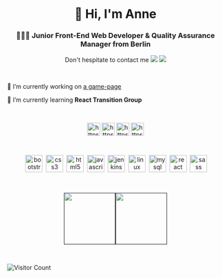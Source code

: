 
<h1 align="center"> 👋 Hi, I'm Anne </h1>

<h3 align="center"> 👩🏾‍💻  Junior Front-End Web Developer & Quality Assurance Manager from Berlin </h3>

<p align="center">	
<span> Don't hespitate to contact me    </span>       
<a target="_blank" href="https://www.linkedin.com/in/anne-quinkenstein"><img src="https://img.shields.io/badge/-LinkedIn-0077B5?style=for-the-badge&logo=Linkedin&logoColor=white"></img></a>
<a target="_blank" href="mailto:a.quinkenstein@gmail.com"><img src="https://img.shields.io/badge/-Gmail-D14836?style=for-the-badge&logo=Gmail&logoColor=white"></img></a>
</p>

<br/>

 🔭 I’m currently working on [a game-page](https://game-night-aquin.netlify.app/)

 🌱 I’m currently learning **React Transition Group**

<br/>


<p align="center"> 
   <a href="https://codepen.io/aquin" target="blank"><img align="center" src="https://cdn.jsdelivr.net/npm/simple-icons@3.0.1/icons/codepen.svg" alt="https://codepen.io/aquin" height="30" width="30" /></a>
<a href="https://dev.to/annequinkenstein" target="blank"><img align="center" src="https://cdn.jsdelivr.net/npm/simple-icons@3.0.1/icons/dev-dot-to.svg" alt="https://dev.to/annequinkenstein" height="30" width="30" /></a>
<a href="https://stackoverflow.com/users/14049666/aquin" target="blank"><img align="center" src="https://cdn.jsdelivr.net/npm/simple-icons@3.0.1/icons/stackoverflow.svg" alt="https://stackoverflow.com/users/14049666/aquin" height="30" width="30" /></a>
<a href="https://codesandbox.io/u/annequinkenstein" target="blank"><img align="center" src="https://cdn.jsdelivr.net/npm/simple-icons@3.0.1/icons/codesandbox.svg" alt="https://codesandbox.io/u/annequinkenstein" height="30" width="30" /></a>
</p>
<br/>
<p align="center"> 
&nbsp;<img src="https://devicons.github.io/devicon/devicon.git/icons/bootstrap/bootstrap-plain.svg" alt="bootstrap" width="40" height="40"/> 
&nbsp;<img src="https://devicons.github.io/devicon/devicon.git/icons/css3/css3-original-wordmark.svg" alt="css3" width="40" height="40"/> 
&nbsp;<img src="https://devicons.github.io/devicon/devicon.git/icons/html5/html5-original-wordmark.svg" alt="html5" width="40" height="40"/> 
&nbsp;<img src="https://devicons.github.io/devicon/devicon.git/icons/javascript/javascript-original.svg" alt="javascript" width="40" height="40"/> 
&nbsp;<img src="https://www.vectorlogo.zone/logos/jenkins/jenkins-icon.svg" alt="jenkins" width="40" height="40"/> 
&nbsp;<img src="https://devicons.github.io/devicon/devicon.git/icons/linux/linux-original.svg" alt="linux" width="40" height="40"/> 
&nbsp;<img src="https://devicons.github.io/devicon/devicon.git/icons/mysql/mysql-original-wordmark.svg" alt="mysql" width="40" height="40"/> 
&nbsp;<img src="https://devicons.github.io/devicon/devicon.git/icons/react/react-original-wordmark.svg" alt="react" width="40" height="40"/> 
&nbsp;<img src="https://devicons.github.io/devicon/devicon.git/icons/sass/sass-original.svg" alt="sass" width="40" height="40"/>
</p>
<br/>

<p align='center'>
    <a href="">
        <img align="center" height='120px' src="https://github-readme-stats.vercel.app/api?username=AnneQuinkenstein&hide_title=true&show_icons=true&include_all_commits=true&line_height=21&bg_color=0,EC6C6C,FFD479,FFFC79,73FA79&theme=graywhite" /><img align="center" height='120px' src="https://github-readme-stats.vercel.app/api/top-langs/?username=AnneQuinkenstein&hide=html&hide_title=true&layout=compact&bg_color=0,73FA79,73FDFF,7A81FF&theme=graywhite" />
    </a>
</p>
<p align='center'>
<br/>

![Visitor Count](https://profile-counter.glitch.me/annequinkenstein/count.svg)

<br />
 </p>

